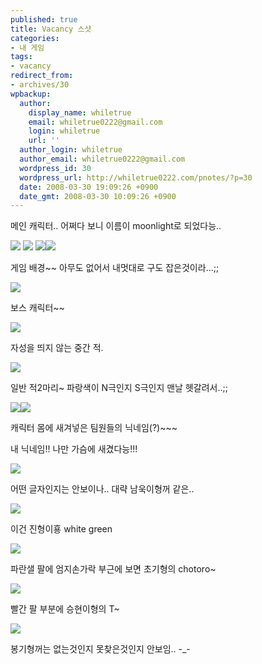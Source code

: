 ```yaml
---
published: true
title: Vacancy 스샷
categories:
- 내 게임
tags:
- vacancy
redirect_from:
- archives/30
wpbackup:
  author:
    display_name: whiletrue
    email: whiletrue0222@gmail.com
    login: whiletrue
    url: ''
  author_login: whiletrue
  author_email: whiletrue0222@gmail.com
  wordpress_id: 30
  wordpress_url: http://whiletrue0222.com/pnotes/?p=30
  date: 2008-03-30 19:09:26 +0900
  date_gmt: 2008-03-30 10:09:26 +0900
---
```


메인 캐릭터..
어쩌다 보니 이름이 moonlight로 되었다능..

[![](http://whiletrue0222.com/pnotes/files/2011/12/1-300x225.jpg)](http://whiletrue0222.com/pnotes/files/2011/12/1.jpg)
[![](http://whiletrue0222.com/pnotes/files/2011/12/2-300x225.jpg)](http://whiletrue0222.com/pnotes/files/2011/12/2.jpg)
[![](http://whiletrue0222.com/pnotes/files/2011/12/3-300x225.jpg)](http://whiletrue0222.com/pnotes/files/2011/12/3.jpg)[![](http://whiletrue0222.com/pnotes/files/2011/12/4-300x225.jpg)](http://whiletrue0222.com/pnotes/files/2011/12/4.jpg)



게임 배경~~ 아무도 없어서 내멋대로 구도 잡은것이라...;;

[![](http://whiletrue0222.com/pnotes/files/2011/12/5-300x225.jpg)](http://whiletrue0222.com/pnotes/files/2011/12/5.jpg)

보스 캐릭터~~

[![](http://whiletrue0222.com/pnotes/files/2011/12/6-300x225.jpg)](http://whiletrue0222.com/pnotes/files/2011/12/6.jpg)

자성을 띄지 않는 중간 적.

[![](http://whiletrue0222.com/pnotes/files/2011/12/7-300x300.jpg)](http://whiletrue0222.com/pnotes/files/2011/12/7.jpg)

일반 적2마리~
파랑색이 N극인지 S극인지 맨날 헷갈려서..;;

[![](http://whiletrue0222.com/pnotes/files/2011/12/8-300x300.jpg)](http://whiletrue0222.com/pnotes/files/2011/12/8.jpg)[![](http://whiletrue0222.com/pnotes/files/2011/12/9-300x300.jpg)](http://whiletrue0222.com/pnotes/files/2011/12/9.jpg)

캐릭터 몸에 새겨넣은 팀원들의 닉네임(?)~~~

내 닉네임!! 나만 가슴에 새겼다능!!!

[![](http://whiletrue0222.com/pnotes/files/2011/12/10-300x225.jpg)](http://whiletrue0222.com/pnotes/files/2011/12/10.jpg)



어떤 글자인지는 안보이나.. 대략 남욱이형꺼 같은..

[![](http://whiletrue0222.com/pnotes/files/2011/12/11-300x225.jpg)](http://whiletrue0222.com/pnotes/files/2011/12/11.jpg)



이건 진형이횽 white green

[![](http://whiletrue0222.com/pnotes/files/2011/12/11-300x225.jpg)](http://whiletrue0222.com/pnotes/files/2011/12/11.jpg)



파란샐 팔에 엄지손가락 부근에 보면 초기형의 chotoro~

[![](http://whiletrue0222.com/pnotes/files/2011/12/13-300x225.jpg)](http://whiletrue0222.com/pnotes/files/2011/12/13.jpg)



빨간 팔 부분에 승현이형의 T~

[![](http://whiletrue0222.com/pnotes/files/2011/12/14-300x225.jpg)](http://whiletrue0222.com/pnotes/files/2011/12/14.jpg)



봉기형꺼는 없는것인지 못찾은것인지 안보임.. -_-
